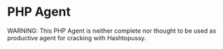 # PHP Agent

WARNING: This PHP Agent is neither complete nor thought to be used as productive agent for cracking with Hashtopussy. 
